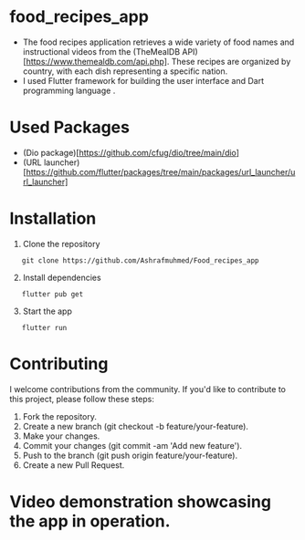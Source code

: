 # food_recipes_app
- The food recipes application retrieves a wide variety of food names and instructional videos from the (TheMealDB API)[https://www.themealdb.com/api.php]. These recipes are organized by country, with each dish representing a specific nation.
- I used Flutter framework for building the user interface and Dart programming language .
#  Used Packages
- (Dio package)[https://github.com/cfug/dio/tree/main/dio]
- (URL launcher)[https://github.com/flutter/packages/tree/main/packages/url_launcher/url_launcher]
# Installation
1. Clone the repository
```
   git clone https://github.com/Ashrafmuhmed/Food_recipes_app
```
2. Install dependencies
```
   flutter pub get
```
3. Start the app
```
   flutter run
```

# Contributing 
I welcome contributions from the community. If you'd like to contribute to this project, please follow these steps:
1. Fork the repository.
2. Create a new branch (git checkout -b feature/your-feature).
3. Make your changes.
4. Commit your changes (git commit -am 'Add new feature').
5. Push to the branch (git push origin feature/your-feature).
6. Create a new Pull Request.
# Video demonstration showcasing the app in operation.
